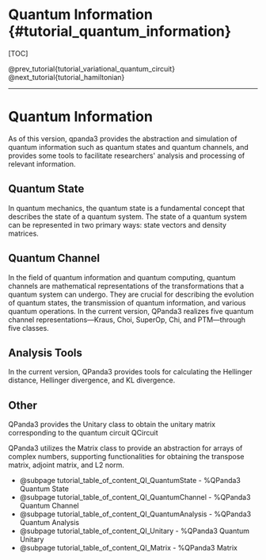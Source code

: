 Quantum Information  {#tutorial_quantum_information}
=============================================================================

[TOC]

@prev_tutorial{tutorial_variational_quantum_circuit}
@next_tutorial{tutorial_hamiltonian}

-------------------------------------------------------------------------------------------------------------------------------

# Quantum Information

As of this version, qpanda3 provides the abstraction and simulation of quantum information such as quantum states and quantum channels, and provides some tools to facilitate researchers' analysis and processing of relevant information.

## Quantum State

In quantum mechanics, the quantum state is a fundamental concept that describes the state of a quantum system. The state of a quantum system can be represented in two primary ways: state vectors and density matrices.

## Quantum Channel

In the field of quantum information and quantum computing, quantum channels are mathematical representations of the transformations that a quantum system can undergo. They are crucial for describing the evolution of quantum states, the transmission of quantum information, and various quantum operations. In the current version, QPanda3 realizes five quantum channel representations—Kraus, Choi, SuperOp, Chi, and PTM—through five classes.

## Analysis Tools

In the current version, QPanda3 provides tools for calculating the Hellinger distance, Hellinger divergence, and KL divergence.

## Other

QPanda3 provides the Unitary class to obtain the unitary matrix corresponding to the quantum circuit QCircuit

QPanda3 utilizes the Matrix class to provide an abstraction for arrays of complex numbers, supporting functionalities for obtaining the transpose matrix, adjoint matrix, and L2 norm.

- @subpage tutorial_table_of_content_QI_QuantumState - %QPanda3 Quantum State
- @subpage tutorial_table_of_content_QI_QuantumChannel - %QPanda3 Quantum Channel
- @subpage tutorial_table_of_content_QI_QuantumAnalysis - %QPanda3 Quantum Analysis
- @subpage tutorial_table_of_content_QI_Unitary  - %QPanda3 Quantum Unitary
- @subpage tutorial_table_of_content_QI_Matrix  - %QPanda3 Matrix
